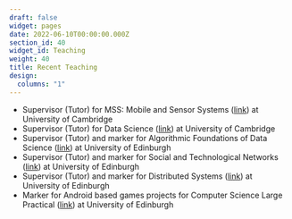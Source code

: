 ```yaml
---
draft: false
widget: pages
date: 2022-06-10T00:00:00.000Z
section_id: 40
widget_id: Teaching
weight: 40
title: Recent Teaching
design:
  columns: "1"
---
```

* Supervisor (Tutor) for MSS: Mobile and Sensor Systems ([link](https://www.cl.cam.ac.uk/teaching/2021/MobSensSys/)) at University of Cambridge
* Supervisor (Tutor) for Data Science ([link](https://www.cl.cam.ac.uk/teaching/2021/DataSci/)) at University of Cambridge
* Supervisor (Tutor) and marker for Algorithmic Foundations of Data Science ([link](http://www.drps.ed.ac.uk/19-20/dpt/cxinfr11156.htm#:~:text=Undergraduate%20Course%3A%20Algorithmic%20Foundations%20of%20Data%20Science%20(INFR11156)&text=The%20course%20aims%20to%20introduce,massive%20datasets%20of%20various%20forms)) at University of Edinburgh
* Supervisor (Tutor) and marker for Social and Technological Networks ([link](https://www.inf.ed.ac.uk/teaching/courses/stn/)) at University of Edinburgh
* Supervisor (Tutor) and marker for Distributed Systems ([link](https://www.inf.ed.ac.uk/teaching/courses/ds/)) at University of Edinburgh
* Marker for Android based games projects for Computer Science Large Practical ([link](https://www.inf.ed.ac.uk/teaching/courses/cslp/)) at University of Edinburgh